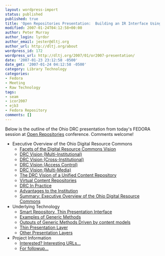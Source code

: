 ```yaml
---
layout: wordpress-import
status: published
published: true
title: 'Open Repositories Presentation:  Building an IR Interface Using EJB3 and JBoss Seam'
modified: 2007-01-24T04:12:58+00:00
author: Peter Murray
author_login: lyrdor
author_email: jester@dltj.org
author_url: http://dltj.org/about
wordpress_id: 172
wordpress_url: http://dltj.org/2007/01/or2007-presentation/
date: '2007-01-23 23:12:58 -0500'
date_gmt: '2007-01-24 04:12:58 -0500'
category: Library Technology
categories:
- Fedora
- Meeting
- Raw Technology
tags:
- seam
- icor2007
- ejb3
- Fedora Repository
comments: []
---
```

<p>Below is the outline of the Ohio DRC presentation from today's FEDORA session at <a href="http://openrepositories.org/" title="Open Repositories 2007">Open Repositories</a> conference.  Comments welcome!</p>
<ul>
<li>Executive Overview of the Ohio Digital Resource Commons
<ul>
<li><a href="http://info.drc.ohiolink.edu/presentations/200701-open-repositories/#slide3" title="Building an Institutional Repository Interface Using EJB3 and JBoss Seam">Facets of the Digital Resource Commons Vision</a></li>
<li><a href="http://info.drc.ohiolink.edu/presentations/200701-open-repositories/#slide4" title="Building an Institutional Repository Interface Using EJB3 and JBoss Seam">DRC Vision (Multi-Institutional)</a></li>
<li><a href="http://info.drc.ohiolink.edu/presentations/200701-open-repositories/#slide5" title="Building an Institutional Repository Interface Using EJB3 and JBoss Seam">DRC Vision (Cross-Institutional)</a></li>
<li><a href="http://info.drc.ohiolink.edu/presentations/200701-open-repositories/#slide6" title="Building an Institutional Repository Interface Using EJB3 and JBoss Seam">DRC Vision (Access Control)</a></li>
<li><a href="http://info.drc.ohiolink.edu/presentations/200701-open-repositories/#slide7" title="Building an Institutional Repository Interface Using EJB3 and JBoss Seam">DRC Vision (Multi-Media)</a></li>
<li><a href="http://info.drc.ohiolink.edu/presentations/200701-open-repositories/#slide8" title="Building an Institutional Repository Interface Using EJB3 and JBoss Seam">The DRC Vision of a Unified Content Repository</a></li>
<li><a href="http://info.drc.ohiolink.edu/presentations/200701-open-repositories/#slide9" title="Building an Institutional Repository Interface Using EJB3 and JBoss Seam">Virtual Content Repositories</a></li>
<li><a href="http://info.drc.ohiolink.edu/presentations/200701-open-repositories/#slide10" title="Building an Institutional Repository Interface Using EJB3 and JBoss Seam">DRC In Practice</a></li>
<li><a href="http://info.drc.ohiolink.edu/presentations/200701-open-repositories/#slide11" title="Building an Institutional Repository Interface Using EJB3 and JBoss Seam">Advantages to the Institution</a></li>
<li><a href="http://info.drc.ohiolink.edu/presentations/200701-open-repositories/#slide12" title="Building an Institutional Repository Interface Using EJB3 and JBoss Seam">Summary: Executive Overview of the Ohio Digital Resource Commons</a></li>
</ul>
</li>
<li>Underlying Technology
<ul>
<li><a href="http://info.drc.ohiolink.edu/presentations/200701-open-repositories/#slide14" title="Building an Institutional Repository Interface Using EJB3 and JBoss Seam">Smart Repository, Thin Presentation Interface</a></li>
<li><a href="http://info.drc.ohiolink.edu/presentations/200701-open-repositories/#slide15" title="Building an Institutional Repository Interface Using EJB3 and JBoss Seam">Examples of Generic Methods</a></li>
<li><a href="http://info.drc.ohiolink.edu/presentations/200701-open-repositories/#slide16" title="Building an Institutional Repository Interface Using EJB3 and JBoss Seam">Outputs of Generic Methods Driven by content models</a></li>
<li><a href="http://info.drc.ohiolink.edu/presentations/200701-open-repositories/#slide18" title="Building an Institutional Repository Interface Using EJB3 and JBoss Seam">Thin Presentation Layer</a></li>
<li><a href="http://info.drc.ohiolink.edu/presentations/200701-open-repositories/#slide19" title="Building an Institutional Repository Interface Using EJB3 and JBoss Seam">Other Presentation Layers</a></li>
</ul>
</li>
<li>Project Information
<ul>
<li><a href="http://info.drc.ohiolink.edu/presentations/200701-open-repositories/#slide21" title="Building an Institutional Repository Interface Using EJB3 and JBoss Seam">Interested? Interesting URLs...</a></li>
<li><a href="http://info.drc.ohiolink.edu/presentations/200701-open-repositories/#slide22" title="Building an Institutional Repository Interface Using EJB3 and JBoss Seam">For followup...</a></li>
</ul>
</li>
</ul>
